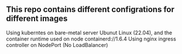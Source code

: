 ## This repo contains different configrations for different images
Using kuberntes on bare-metal server Ubunut Linux (22.04), and the container runtime used on node containerd://1.6.4
Using nginx ingress controller on NodePort (No LoadBalancer)